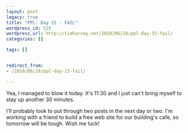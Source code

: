 ```yaml
---
layout: post
legacy: true
title: "PPL: Day 15 - FAIL"
wordpress_id: 525
wordpress_url: http://timharvey.net/2010/06/28/ppl-day-15-fail/
categories: []

tags: []


redirect_from:
- /2010/06/28/ppl-day-15-fail/

---
```

Yea, I managed to blow it today. It's 11:30 and I just can't bring myself to stay up another 30 minutes.

I'll probably look to put through two posts in the next day or two. I'm working with a friend to build a free web site for our building's cafe, so tomorrow will be tough. Wish me luck!
